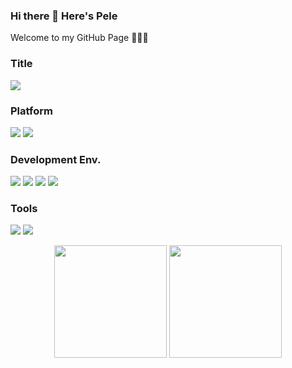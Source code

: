 ### Hi there 👋 Here's Pele
Welcome to my GitHub Page 👨🏻‍💻

### Title
![](https://img.shields.io/static/v1?label=NSB-CN&message=Work%20Student%20%2368001763&color=%23fff&logo=nokia&labelColor=%23124191&style=for-the-badge)


### Platform
![](https://img.shields.io/static/v1?label=&message=GitHub&logo=github&style=social&color=%23FC6D26)
![](https://img.shields.io/static/v1?label=&message=Nokia%20EE%20GitLab&logo=gitlab&style=social&color=%23FC6D26)

### Development Env.
![](https://img.shields.io/static/v1?label=macOS&message=Monterey%2012.4&color=gray&logo=Apple&labelColor=black&style=flat)
![](https://img.shields.io/static/v1?&label=iOS&message=16.0%20Developer%20Beta%202&color=gray&logo=apple&labelColor=black&style=flat)
![](https://img.shields.io/static/v1?&label=iPadOS&message=15.5&color=gray&logo=apple&labelColor=black&style=flat)
![](https://img.shields.io/static/v1?label=Ubuntu&message=20.04%20LTS&color=%23e95420&logo=ubuntu&labelColor=%23772953&style=flat)

### Tools

![](https://img.shields.io/static/v1?label=Typora&message=1.3.6&logo=markdown&labelColor=black)
![](https://img.shields.io/static/v1?label=IDE&message=VS%20Code%201.69.2&color=gray&logo=VisualStudioCode&labelColor=%23007ACC)

<!--
**pelpan/pelpan** is a ✨ _special_ ✨ repository because its `README.md` (this file) appears on your GitHub profile.

Here are some ideas to get you started:

- 🔭 I’m currently working on ...
- 🌱 I’m currently learning ...
- 👯 I’m looking to collaborate on ...
- 🤔 I’m looking for help with ...
- 💬 Ask me about ...
- 📫 How to reach me: ...
- 😄 Pronouns: ...
- ⚡ Fun fact: ...
-->

<div align="center">
 <img height="180rem" src="https://github-readme-stats.vercel.app/api?username=pelpan" />
 <img height="180rem" src="https://github-readme-stats.vercel.app/api/top-langs/?username=pelpan&layout=compact&hide_border=true&langs_count=10" />
</div>
